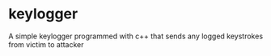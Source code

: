 # keylogger
A simple keylogger programmed with c++ that sends any logged keystrokes from victim to attacker
